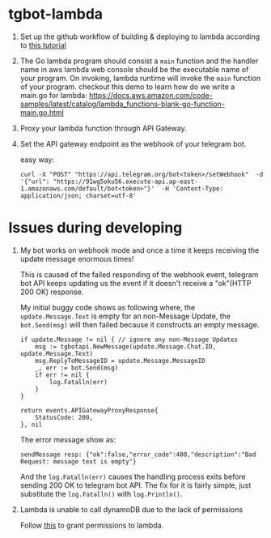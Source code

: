 # tgbot-lambda

1. Set up the github workflow of building & deploying to lambda according to [this tutorial](https://blog.jakoblind.no/aws-lambda-github-actions/)
2. The Go lambda program should consist a `main` function and the handler name in aws lambda web console should be the executable name of your program. On invoking, lambda runtime will invoke the `main` function of your program.
   checkout this demo to learn how do we write a main.go for lambda: https://docs.aws.amazon.com/code-samples/latest/catalog/lambda_functions-blank-go-function-main.go.html
3. Proxy your lambda function through API Gateway.
4. Set the API gateway endpoint as the webhook of your telegram bot.

   easy way:
   ```
   curl -X "POST" "https://api.telegram.org/bot<token>/setWebhook"  -d '{"url": "https://91wg5oku56.execute-api.ap-east-1.amazonaws.com/default/bot<token>"}'  -H 'Content-Type: application/json; charset=utf-8'
   ```

# Issues during developing

1. My bot works on webhook mode and once a time it keeps receiving the update message enormous times!

   This is caused of the failed responding of the webhook event, telegram bot API keeps updating us the event if it doesn't receive a "ok"(HTTP 200 OK) response.

    My initial buggy code shows as following where, the `update.Message.Text` is empty for an non-Message Update, the `bot.Send(msg)` will then failed because it constructs an empty message.

    ```
	if update.Message != nil { // ignore any non-Message Updates
		msg := tgbotapi.NewMessage(update.Message.Chat.ID, update.Message.Text)
		msg.ReplyToMessageID = update.Message.MessageID
		_, err := bot.Send(msg)
		if err != nil {
			log.Fatalln(err)
		}
	}

	return events.APIGatewayProxyResponse{
		StatusCode: 200,
	}, nil
    ```

    The error message show as:

    ```
    sendMessage resp: {"ok":false,"error_code":400,"description":"Bad Request: message text is empty"}
    ```
    And the `log.Fatalln(err)` causes the handling process exits before sending 200 OK to telegram bot API. The fix for it is fairly simple, just substitute the `log.Fatalln()` with `log.Println()`.

2. Lambda is unable to call dynamoDB due to the lack of permissions

   Follow [this](https://docs.aws.amazon.com/IAM/latest/UserGuide/reference_policies_examples_lambda-access-dynamodb.html) to grant permissions to lambda.
